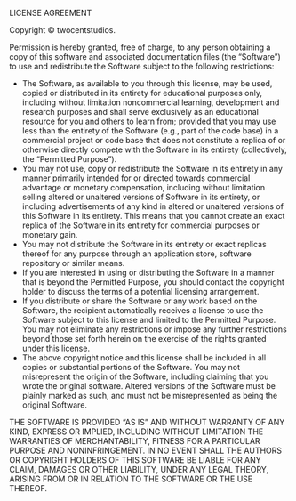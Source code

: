 LICENSE AGREEMENT

Copyright © twocentstudios.

Permission is hereby granted, free of charge, to any person obtaining a copy of this software and associated documentation files (the “Software”) to use and redistribute the Software subject to the following restrictions:

* The Software, as available to you through this license, may be used, copied or distributed in its entirety for educational purposes only, including without limitation noncommercial learning, development and research purposes and shall serve exclusively as an educational resource for you and others to learn from; provided that you may use less than the entirety of the Software (e.g., part of the code base) in a commercial project or code base that does not constitute a replica of or otherwise directly compete with the Software in its entirety (collectively, the “Permitted Purpose”).
* You may not use, copy or redistribute the Software in its entirety in any manner primarily intended for or directed towards commercial advantage or monetary compensation, including without limitation selling altered or unaltered versions of Software in its entirety, or including advertisements of any kind in altered or unaltered versions of this Software in its entirety. This means that you cannot create an exact replica of the Software in its entirety for commercial purposes or monetary gain.
* You may not distribute the Software in its entirety or exact replicas thereof for any purpose through an application store, software repository or similar means.
* If you are interested in using or distributing the Software in a manner that is beyond the Permitted Purpose, you should contact the copyright holder to discuss the terms of a potential licensing arrangement.
* If you distribute or share the Software or any work based on the Software, the recipient automatically receives a license to use the Software subject to this license and limited to the Permitted Purpose.  You may not eliminate any restrictions or impose any further restrictions beyond those set forth herein on the exercise of the rights granted under this license.
* The above copyright notice and this license shall be included in all copies or substantial portions of the Software.  You may not misrepresent the origin of the Software, including claiming that you wrote the original software.  Altered versions of the Software must be plainly marked as such, and must not be misrepresented as being the original Software.

THE SOFTWARE IS PROVIDED “AS IS” AND WITHOUT WARRANTY OF ANY KIND, EXPRESS OR IMPLIED, INCLUDING WITHOUT LIMITATION THE WARRANTIES OF MERCHANTABILITY, FITNESS FOR A PARTICULAR PURPOSE AND NONINFRINGEMENT. IN NO EVENT SHALL THE AUTHORS OR COPYRIGHT HOLDERS OF THIS SOFTWARE BE LIABLE FOR ANY CLAIM, DAMAGES OR OTHER LIABILITY, UNDER ANY LEGAL THEORY, ARISING FROM OR IN RELATION TO THE SOFTWARE OR THE USE THEREOF.